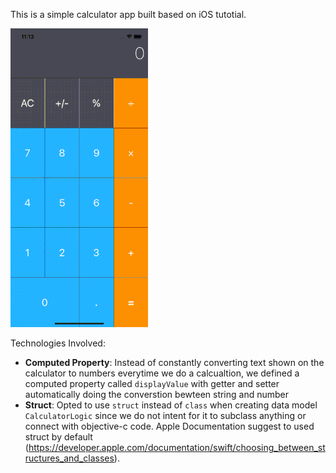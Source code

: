 This is a simple calculator app built based on iOS tutotial.

<img src="media/demo.gif" width="220" height="478">

Technologies Involved:

- **Computed Property**: Instead of constantly converting text shown on the calculator to numbers everytime we do a calcualtion, we defined a computed property called `displayValue` with getter and setter automatically doing the converstion bewteen string and number
- **Struct**:  Opted to use `struct` instead of `class` when creating data model `CalculatorLogic` since we do not intent for it to subclass anything or connect with objective-c code. Apple Documentation suggest to used struct by default (https://developer.apple.com/documentation/swift/choosing_between_structures_and_classes).